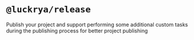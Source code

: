 # `@luckrya/release`

Publish your project and support performing some additional custom tasks during the publishing process for better project publishing
